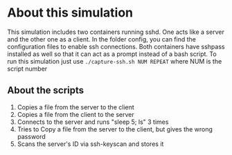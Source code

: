 # About this simulation

This simulation includes two containers running sshd. One acts like a server and the other one as a client. In the folder config, you can find the configuration files to enable ssh connections. Both containers have sshpass installed as well so that it can act as a prompt instead of a bash script. To run this simulation just use `./capture-ssh.sh NUM REPEAT` where NUM is the script number

## About the scripts
1. Copies a file from the server to the client
2. Copies a file from the client to the server
3. Connects to the server and runs "sleep 5; ls" 3 times
4. Tries to Copy a file from the server to the client, but gives the wrong password
5. Scans the server's ID via ssh-keyscan and stores it

